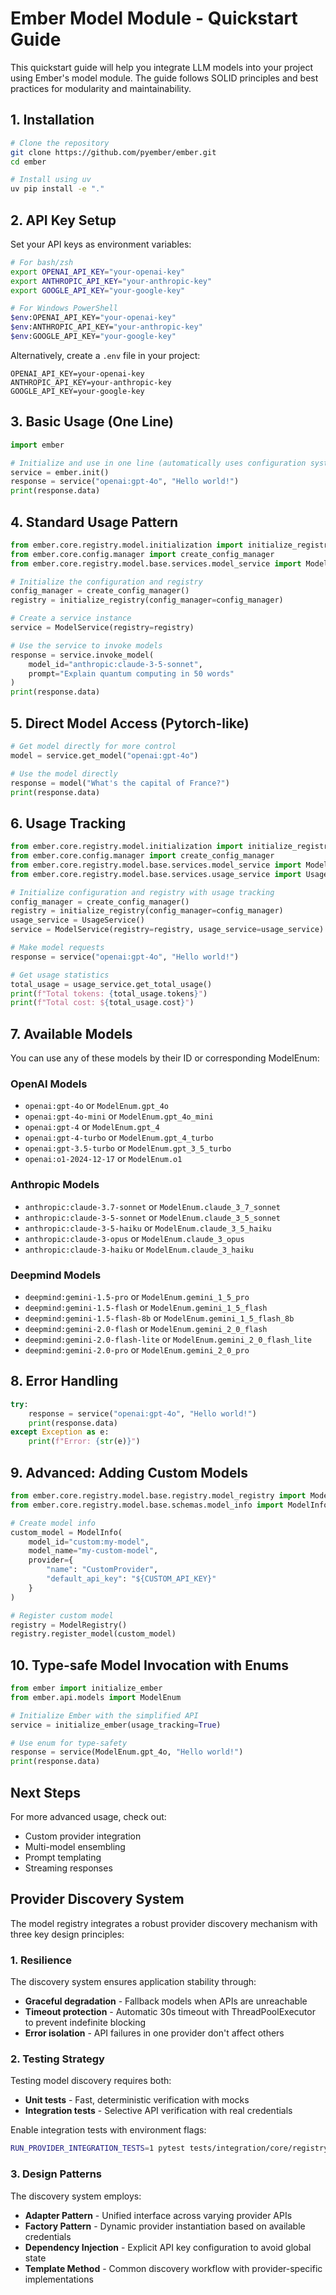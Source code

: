 # Ember Model Module - Quickstart Guide

This quickstart guide will help you integrate LLM models into your project using Ember's model module. The guide follows SOLID principles and best practices for modularity and maintainability.

## 1. Installation

```bash
# Clone the repository
git clone https://github.com/pyember/ember.git
cd ember

# Install using uv
uv pip install -e "."
```

## 2. API Key Setup

Set your API keys as environment variables:

```bash
# For bash/zsh
export OPENAI_API_KEY="your-openai-key"
export ANTHROPIC_API_KEY="your-anthropic-key"
export GOOGLE_API_KEY="your-google-key"

# For Windows PowerShell
$env:OPENAI_API_KEY="your-openai-key"
$env:ANTHROPIC_API_KEY="your-anthropic-key"
$env:GOOGLE_API_KEY="your-google-key"
```

Alternatively, create a `.env` file in your project:

```env
OPENAI_API_KEY=your-openai-key
ANTHROPIC_API_KEY=your-anthropic-key
GOOGLE_API_KEY=your-google-key
```

## 3. Basic Usage (One Line)

```python
import ember

# Initialize and use in one line (automatically uses configuration system)
service = ember.init()
response = service("openai:gpt-4o", "Hello world!")
print(response.data)
```

## 4. Standard Usage Pattern

```python
from ember.core.registry.model.initialization import initialize_registry
from ember.core.config.manager import create_config_manager
from ember.core.registry.model.base.services.model_service import ModelService

# Initialize the configuration and registry
config_manager = create_config_manager()
registry = initialize_registry(config_manager=config_manager)

# Create a service instance
service = ModelService(registry=registry)

# Use the service to invoke models
response = service.invoke_model(
    model_id="anthropic:claude-3-5-sonnet", 
    prompt="Explain quantum computing in 50 words"
)
print(response.data)
```

## 5. Direct Model Access (Pytorch-like)

```python
# Get model directly for more control
model = service.get_model("openai:gpt-4o")

# Use the model directly
response = model("What's the capital of France?")
print(response.data)
```

## 6. Usage Tracking

```python
from ember.core.registry.model.initialization import initialize_registry
from ember.core.config.manager import create_config_manager
from ember.core.registry.model.base.services.model_service import ModelService
from ember.core.registry.model.base.services.usage_service import UsageService

# Initialize configuration and registry with usage tracking
config_manager = create_config_manager()
registry = initialize_registry(config_manager=config_manager)
usage_service = UsageService()
service = ModelService(registry=registry, usage_service=usage_service)

# Make model requests
response = service("openai:gpt-4o", "Hello world!")

# Get usage statistics
total_usage = usage_service.get_total_usage()
print(f"Total tokens: {total_usage.tokens}")
print(f"Total cost: ${total_usage.cost}")
```

## 7. Available Models

You can use any of these models by their ID or corresponding ModelEnum:

### OpenAI Models
- `openai:gpt-4o` or `ModelEnum.gpt_4o`
- `openai:gpt-4o-mini` or `ModelEnum.gpt_4o_mini`
- `openai:gpt-4` or `ModelEnum.gpt_4`
- `openai:gpt-4-turbo` or `ModelEnum.gpt_4_turbo`
- `openai:gpt-3.5-turbo` or `ModelEnum.gpt_3_5_turbo`
- `openai:o1-2024-12-17` or `ModelEnum.o1`

### Anthropic Models
- `anthropic:claude-3.7-sonnet` or `ModelEnum.claude_3_7_sonnet`
- `anthropic:claude-3-5-sonnet` or `ModelEnum.claude_3_5_sonnet`
- `anthropic:claude-3-5-haiku` or `ModelEnum.claude_3_5_haiku`
- `anthropic:claude-3-opus` or `ModelEnum.claude_3_opus`
- `anthropic:claude-3-haiku` or `ModelEnum.claude_3_haiku`

### Deepmind Models
- `deepmind:gemini-1.5-pro` or `ModelEnum.gemini_1_5_pro`
- `deepmind:gemini-1.5-flash` or `ModelEnum.gemini_1_5_flash`
- `deepmind:gemini-1.5-flash-8b` or `ModelEnum.gemini_1_5_flash_8b`
- `deepmind:gemini-2.0-flash` or `ModelEnum.gemini_2_0_flash`
- `deepmind:gemini-2.0-flash-lite` or `ModelEnum.gemini_2_0_flash_lite`
- `deepmind:gemini-2.0-pro` or `ModelEnum.gemini_2_0_pro`

## 8. Error Handling

```python
try:
    response = service("openai:gpt-4o", "Hello world!")
    print(response.data)
except Exception as e:
    print(f"Error: {str(e)}")
```

## 9. Advanced: Adding Custom Models

```python
from ember.core.registry.model.base.registry.model_registry import ModelRegistry
from ember.core.registry.model.base.schemas.model_info import ModelInfo

# Create model info
custom_model = ModelInfo(
    model_id="custom:my-model",
    model_name="my-custom-model",
    provider={
        "name": "CustomProvider",
        "default_api_key": "${CUSTOM_API_KEY}"
    }
)

# Register custom model
registry = ModelRegistry()
registry.register_model(custom_model)
```

## 10. Type-safe Model Invocation with Enums

```python
from ember import initialize_ember
from ember.api.models import ModelEnum

# Initialize Ember with the simplified API
service = initialize_ember(usage_tracking=True)

# Use enum for type-safety
response = service(ModelEnum.gpt_4o, "Hello world!")
print(response.data)
```

## Next Steps

For more advanced usage, check out:
- Custom provider integration
- Multi-model ensembling
- Prompt templating
- Streaming responses

## Provider Discovery System

The model registry integrates a robust provider discovery mechanism with three key design principles:

### 1. Resilience

The discovery system ensures application stability through:
- **Graceful degradation** - Fallback models when APIs are unreachable
- **Timeout protection** - Automatic 30s timeout with ThreadPoolExecutor to prevent indefinite blocking
- **Error isolation** - API failures in one provider don't affect others

### 2. Testing Strategy

Testing model discovery requires both:
- **Unit tests** - Fast, deterministic verification with mocks
- **Integration tests** - Selective API verification with real credentials

Enable integration tests with environment flags:
```bash
RUN_PROVIDER_INTEGRATION_TESTS=1 pytest tests/integration/core/registry/test_provider_discovery.py -v
```

### 3. Design Patterns

The discovery system employs:
- **Adapter Pattern** - Unified interface across varying provider APIs
- **Factory Pattern** - Dynamic provider instantiation based on available credentials
- **Dependency Injection** - Explicit API key configuration to avoid global state
- **Template Method** - Common discovery workflow with provider-specific implementations